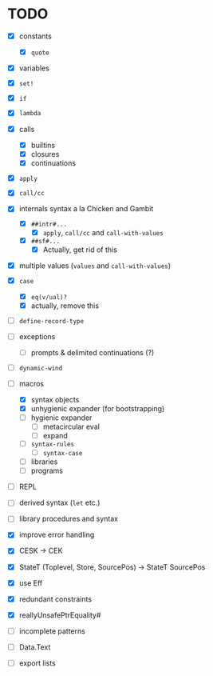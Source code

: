 # TODO

- [x] constants
    - [x] `quote`
- [x] variables
- [x] `set!`
- [x] `if`
- [x] `lambda`
- [x] calls
    - [x] builtins
    - [x] closures
    - [x] continuations
- [x] `apply`
- [x] `call/cc`
- [x] internals syntax a la Chicken and Gambit
    - [x] `##intr#...`
        - [x] `apply`, `call/cc` and `call-with-values`
    - [x] `##sf#...`
        - [x] Actually, get rid of this
- [x] multiple values (`values` and `call-with-values`)
- [x] `case`
    - [x] `eq(v/ual)?`
    - [x] actually, remove this
- [ ] `define-record-type`
- [ ] exceptions
    - [ ] prompts & delimited continuations (?)
- [ ] `dynamic-wind`
- [ ] macros
    - [x] syntax objects
    - [x] unhygienic expander (for bootstrapping)
    - [ ] hygienic expander
        - [ ] metacircular eval
        - [ ] expand
    - [ ] `syntax-rules`
        - [ ] `syntax-case`
    - [ ] libraries
    - [ ] programs
- [ ] REPL
- [ ] derived syntax (`let` etc.)
- [ ] library procedures and syntax

- [x] improve error handling
- [x] CESK -> CEK
- [x] StateT (Toplevel, Store, SourcePos) -> StateT SourcePos
- [x] use Eff
- [x] redundant constraints
- [x] reallyUnsafePtrEquality#
- [ ] incomplete patterns
- [ ] Data.Text
- [ ] export lists
